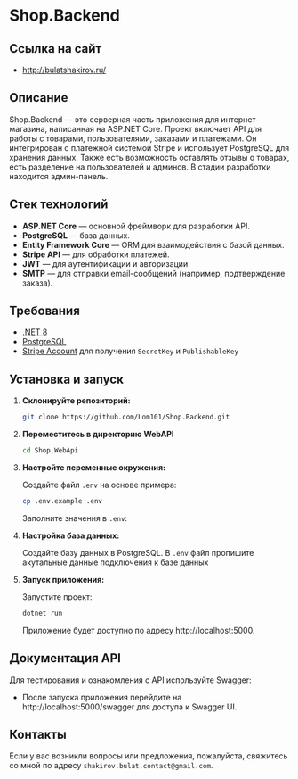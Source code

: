 # Shop.Backend

## Ссылка на сайт

- http://bulatshakirov.ru/

## Описание

Shop.Backend — это серверная часть приложения для интернет-магазина, написанная на ASP.NET Core. Проект включает API для работы с товарами, пользователями, заказами и платежами. Он интегрирован с платежной системой Stripe и использует PostgreSQL для хранения данных. Также есть возможность оставлять отзывы о товарах, есть разделение на пользователей и админов. В стадии разработки находится админ-панель.

## Стек технологий

- **ASP.NET Core** — основной фреймворк для разработки API.
- **PostgreSQL** — база данных.
- **Entity Framework Core** — ORM для взаимодействия с базой данных.
- **Stripe API** — для обработки платежей.
- **JWT** — для аутентификации и авторизации.
- **SMTP** — для отправки email-сообщений (например, подтверждение заказа).

## Требования

- [.NET 8](https://dotnet.microsoft.com/download)
- [PostgreSQL](https://www.postgresql.org/download/)
- [Stripe Account](https://stripe.com/) для получения `SecretKey` и `PublishableKey`

## Установка и запуск

1. **Склонируйте репозиторий:**

   ```bash
   git clone https://github.com/Lom101/Shop.Backend.git
   ```

2. **Переместитесь в директорию WebAPI**

   ```bash
   cd Shop.WebApi
   ```

3. **Настройте переменные окружения:**

   Создайте файл `.env` на основе примера:
   ```bash
   cp .env.example .env
   ```
   Заполните значения в `.env`:

4. **Настройка база данных:**

   Создайте базу данных в PostgreSQL.
   В `.env` файл пропишите акутальные данные подключения к базе данных

5. **Запуск приложения:**

   Запустите проект:
   ```bash
   dotnet run
   ```
   Приложение будет доступно по адресу http://localhost:5000.

## Документация API

Для тестирования и ознакомления с API используйте Swagger:

- После запуска приложения перейдите на http://localhost:5000/swagger для доступа к Swagger UI.

## Контакты

Если у вас возникли вопросы или предложения, пожалуйста, свяжитесь со мной по адресу `shakirov.bulat.contact@gmail.com`.
